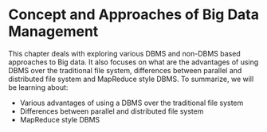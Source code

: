 # Concept and Approaches of Big Data Management

This chapter deals with exploring various DBMS and non-DBMS based approaches to Big data. It also focuses on what are the advantages of using DBMS over the traditional file system, differences between parallel and distributed file system and MapReduce style DBMS. To summarize, we will be learning about:

- Various advantages of using a DBMS over the traditional file system
- Differences between parallel and distributed file system
- MapReduce style DBMS